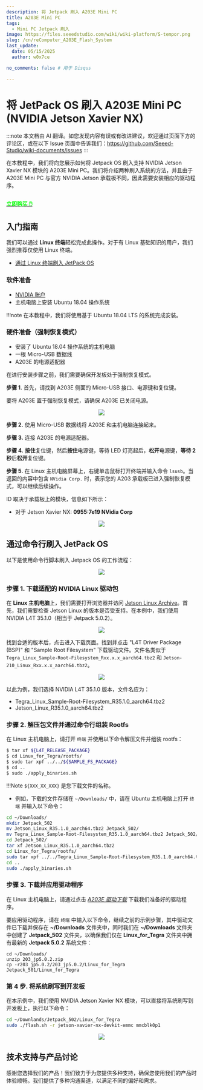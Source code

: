 ```yaml
---
description: 将 Jetpack 刷入 A203E Mini PC
title: A203E Mini PC
tags:
  - Mini PC Jetpack 刷入
image: https://files.seeedstudio.com/wiki/wiki-platform/S-tempor.png
slug: /cn/reComputer_A203E_Flash_System
last_update:
  date: 05/15/2025
  author: w0x7ce

no_comments: false # 用于 Disqus

---
```

# 将 JetPack OS 刷入 A203E Mini PC (NVIDIA Jetson Xavier NX)

:::note
本文档由 AI 翻译。如您发现内容有误或有改进建议，欢迎通过页面下方的评论区，或在以下 Issue 页面中告诉我们：https://github.com/Seeed-Studio/wiki-documents/issues
:::

<!-- ---
name: 
category: 
bzurl: 
prodimagename:
surveyurl: 
sku: 
tags:
--- -->

在本教程中，我们将向您展示如何将 Jetpack OS 刷入支持 NVIDIA Jetson Xavier NX 模块的 A203E Mini PC。我们将介绍两种刷入系统的方法，并且由于 A203E Mini PC 与官方 NVIDIA Jetson 承载板不同，因此需要安装相应的驱动程序。

<div align="center">
  <p className="paragraph text-align-type-left pap-line-1.3 pap-line-rule-auto pap-spacing-before-3pt pap-spacing-after-3pt"><a href="https://www.seeedstudio.com/A203-Mini-PC-with-128GB-SSD-p-5494.html" target="_blank" rel="noopener"><img width={600} src="https://media-cdn.seeedstudio.com/media/catalog/product/cache/b5e839932a12c6938f4f9ff16fa3726a/a/2/a203_mini_pc_-1.png" alt /></a></p>
</div>

<div class="get_one_now_container" style={{textAlign: 'center'}}>
    <a class="get_one_now_item" href="https://www.seeedstudio.com/A203-Mini-PC-with-128GB-SSD-p-5494.html">
            <strong><span><font color={'FFFFFF'} size={"4"}> 立即购买 🖱️</font></span></strong>
    </a>
</div>

## 入门指南

我们可以通过 **Linux 终端**轻松完成此操作。对于有 Linux 基础知识的用户，我们强烈推荐仅使用 Linux 终端。

- [通过 Linux 终端刷入 JetPack OS](#flashing-jetpack-os-via-command-line)

### 软件准备

- <a href="https://developer.nvidia.com/login" target="_blank"><span>NVIDIA 账户</span></a>
- 主机电脑上安装 Ubuntu 18.04 操作系统

!!!note
	在本教程中，我们将使用基于 Ubuntu 18.04 LTS 的系统完成安装。

### 硬件准备（强制恢复模式）

* 安装了 Ubuntu 18.04 操作系统的主机电脑
* 一根 Micro-USB 数据线
* A203E 的电源适配器

在进行安装步骤之前，我们需要确保开发板处于强制恢复模式。

**步骤 1.** 首先，请找到 A203E 侧面的 Micro-USB 接口、电源键和复位键。

要将 A203E 置于强制恢复模式，请确保 A203E 已关闭电源。

<div align="center"><img width={400} src="https://files.seeedstudio.com/wiki/A203E/a203E_interface.png" /></div>

**步骤 2.** 使用 Micro-USB 数据线将 A203E 和主机电脑连接起来。

**步骤 3.** 连接 A203E 的电源适配器。

**步骤 4.** **按住**复位键，然后**按住**电源键，等待 LED 灯亮起后，**松开**电源键，**等待 2 秒**后**松开**复位键。

**步骤 5.** 在 Linux 主机电脑屏幕上，右键单击鼠标打开终端并输入命令 `lsusb`。当返回的内容中包含 `NVidia Corp.` 时，表示您的 A203 承载板已进入强制恢复模式，可以继续后续操作。

ID 取决于承载板上的模块，信息如下所示：

- 对于 Jetson Xavier NX: **0955:7e19 NVidia Corp**

<div align="center"><img width={700} src="https://files.seeedstudio.com/wiki/A203E/NX_lsusb.png" /></div>

## 通过命令行刷入 JetPack OS

以下是使用命令行脚本刷入 Jetpack OS 的工作流程：

<div align="center"><img width={800} src="https://files.seeedstudio.com/wiki/reComputer-Jetson-Nano/17_3.png" /></div>

### 步骤 1. 下载适配的 NVIDIA Linux 驱动包

在 **Linux 主机电脑**上，我们需要打开浏览器并访问 <a href="https://developer.nvidia.com/embedded/jetson-linux-archive" target="_blank"><span>Jetson Linux Archive</span></a>。首先，我们需要检查 Jetson Linux 的版本是否受支持。在本例中，我们使用 NVIDIA L4T 35.1.0（相当于 Jetpack 5.0.2）。

<div align="center"><img width={800} src="https://files.seeedstudio.com/wiki/A203E/select_35_1.png" /></div>

找到合适的版本后，点击进入下载页面。找到并点击 "L4T Driver Package (BSP)" 和 "Sample Root Filesystem" 下载驱动文件。文件名类似于 `Tegra_Linux_Sample-Root-Filesystem_Rxx.x.x_aarch64.tbz2` 和 `Jetson-210_Linux_Rxx.x.x_aarch64.tbz2`。

<div align="center"><img width={800} src="https://files.seeedstudio.com/wiki/A203E/download_files.png" /></div>

以此为例，我们选择 NVIDIA L4T 35.1.0 版本，文件名应为：

- Tegra_Linux_Sample-Root-Filesystem_R35.1.0_aarch64.tbz2
- Jetson_Linux_R35.1.0_aarch64.tbz2

### 步骤 2. 解压包文件并通过命令行组装 Rootfs

在 Linux 主机电脑上，请打开 ``终端`` 并使用以下命令解压文件并组装 rootfs：

```sh
$ tar xf ${L4T_RELEASE_PACKAGE}
$ cd Linux_for_Tegra/rootfs/
$ sudo tar xpf ../../${SAMPLE_FS_PACKAGE}
$ cd ..
$ sudo ./apply_binaries.sh
```

!!!Note
    `${XXX_XX_XXX}` 是您下载文件的名称。

* 例如，下载的文件存储在 `~/Downloads/` 中，请在 Ubuntu 主机电脑上打开 ``终端`` 并输入以下命令：

```bash
cd ~/Downloads/
mkdir Jetpack_502
mv Jetson_Linux_R35.1.0_aarch64.tbz2 Jetpack_502/
mv Tegra_Linux_Sample-Root-Filesystem_R35.1.0_aarch64.tbz2 Jetpack_502/
cd Jetpack_502/
tar xf Jetson_Linux_R35.1.0_aarch64.tbz2
cd Linux_for_Tegra/rootfs/
sudo tar xpf ../../Tegra_Linux_Sample-Root-Filesystem_R35.1.0_aarch64.tbz2
cd ..
sudo ./apply_binaries.sh
```

### 步骤 3. 下载并应用驱动程序

在 Linux 主机电脑上，请通过点击 <a href="https://files.seeedstudio.com/wiki/A203_V.2/203_jp5.0.2.zip">*A203E 驱动下载*</a> 下载我们准备好的驱动程序。

要应用驱动程序，请在 ``终端`` 中输入以下命令，继续之前的示例步骤，其中驱动文件已下载并保存在 **~/Downloads** 文件夹中，同时我们在 **~/Downloads** 文件夹中创建了 **Jetpack_502** 文件夹，以确保我们仅在 **Linux_for_Tegra** 文件夹中拥有最新的 **Jetpack 5.0.2** 系统文件：

```
cd ~/Downloads/
unzip 203_jp5.0.2.zip
cp -r203_jp5.0.2/203_jp5.0.2/Linux_for_Tegra Jetpack_501/Linux_for_Tegra
```

### 第 4 步. 将系统刷写到开发板

在本示例中，我们使用 NVIDIA Jetson Xavier NX 模块，可以直接将系统刷写到开发板上，执行以下命令：

```sh
cd ~/Downlands/Jetpack_502/Linux_for_Tegra
sudo ./flash.sh -r jetson-xavier-nx-devkit-emmc mmcblk0p1
```

<div align="center"><img width={800} src="https://files.seeedstudio.com/wiki/reComputer-Jetson-Nano/19.png" /></div>


## 技术支持与产品讨论

感谢您选择我们的产品！我们致力于为您提供多种支持，确保您使用我们的产品时体验顺畅。我们提供了多种沟通渠道，以满足不同的偏好和需求。

<div class="button_tech_support_container">
<a href="https://forum.seeedstudio.com/" class="button_forum"></a> 
<a href="https://www.seeedstudio.com/contacts" class="button_email"></a>
</div>

<div class="button_tech_support_container">
<a href="https://discord.gg/eWkprNDMU7" class="button_discord"></a> 
<a href="https://github.com/Seeed-Studio/wiki-documents/discussions/69" class="button_discussion"></a>
</div>